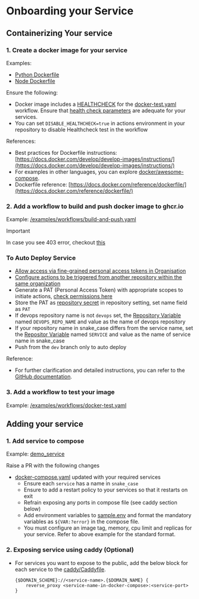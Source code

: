 # Onboarding your Service

## Containerizing Your service

### 1. Create a docker image for your service 

Examples:
 - [Python Dockerfile](../examples/dockerfiles/python.Dockerfile)
 - [Node Dockerfile](../examples/dockerfiles/node.Dockerfile)

Ensure the following:
 - Docker image includes a [HEALTHCHECK](https://docs.docker.com/reference/dockerfile/#healthcheck) for the [docker-test.yaml](./examples/workflows/docker-test.yaml) workflow. Ensure that [health check parameters](https://docs.docker.com/reference/dockerfile/#healthcheck) are adequate for your services.
- You can set `DISABLE_HEALTHCHECK=true` in actions environment in your repository to disable Healthcheck test in the workflow

References:

 - Best practices for Dockerfile instructions: [https://docs.docker.com/develop/develop-images/instructions/](https://docs.docker.com/develop/develop-images/instructions/)
 - For examples in other languages, you can explore [docker/awesome-compose](https://github.com/docker/awesome-compose).
 - Dockerfile reference: [https://docs.docker.com/reference/dockerfile/](https://docs.docker.com/reference/dockerfile/)

 

### 2. Add a workflow to build and push docker image to ghcr.io
Example: [/examples/workflows/build-and-push.yaml](../examples/workflows/build-and-push.yaml)

> [!IMPORTANT]  
> In case you see 403 error, checkout [this](https://docs.github.com/en/packages/learn-github-packages/configuring-a-packages-access-control-and-visibility#github-actions-access-for-packages-scoped-to-organizations)

### To Auto Deploy Service
- [Allow access via fine-grained personal access tokens in Organisation](https://docs.github.com/en/organizations/managing-programmatic-access-to-your-organization/setting-a-personal-access-token-policy-for-your-organization#restricting-access-by-fine-grained-personal-access-tokens)
- [Configure actions to be triggered from another repository within the same organization](https://docs.github.com/en/repositories/managing-your-repositorys-settings-and-features/enabling-features-for-your-repository/managing-github-actions-settings-for-a-repository#allowing-access-to-components-in-a-private-repository)
- Generate a PAT (Personal Access Token) with appropriate scopes to initiate actions, [check permissions here](https://docs.github.com/en/rest/repos/repos?apiVersion=2022-11-28#create-a-repository-dispatch-event)
- Store the PAT as [repository secret](https://docs.github.com/en/actions/security-guides/using-secrets-in-github-actions#creating-secrets-for-a-repository) in repository setting, set name field as `PAT` 
- If devops repository name is not `devops` set, the [Repository Variable](https://docs.github.com/en/actions/learn-github-actions/variables#creating-configuration-variables-for-a-repository) named `DEVOPS_REPO_NAME` and value as the name of devops repository
- If your repository name in snake_case differs from the service name, set the [Repositor Variable](https://docs.github.com/en/actions/learn-github-actions/variables#creating-configuration-variables-for-a-repository) named `SERVICE` and value as the name of service name in snake_case
- Push from the `dev` branch only to auto deploy

Reference:
- For further clarification and detailed instructions, you can refer to the  [GitHub documentation](https://docs.github.com/en/actions/publishing-packages/publishing-docker-images#publishing-images-to-github-packages).

### 3. Add a workflow to test your image
Example:  [/examples/workflows/docker-test.yaml](../examples/workflows/docker-test.yaml)


## Adding your service

### 1. Add service to compose
Example: [demo_service](../examples/docker-compose.yml)

Raise a PR with the following changes
- [docker-compose.yaml](../docker-compose.yaml) updated with your required services
  - Ensure each `service` has a name in `snake_case`
  - Ensure to add a restart policy to your services so that it restarts on exit
  - Refrain exposing any ports in compose file (see caddy section below)
  - Add environment variables to [sample.env](../sample.env) and format the mandatory variables as `${VAR:?error}` in the compose file.
  - You must configure an image tag, memory, cpu limit and replicas for your service. Refer to above example for the standard format.
   

### 2. Exposing service using caddy (Optional)

- For services you want to expose to the public, add the below block for each service to the [caddy/Caddyfile](../caddy/Caddyfile). 

    ```shell
    {$DOMAIN_SCHEME}://<service-name>.{$DOMAIN_NAME} {
        reverse_proxy <service-name-in-docker-compose>:<service-port>
    }
    ```
